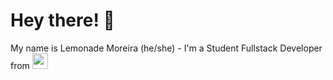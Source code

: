 Hey there! 👋
=================================

 My name is Lemonade Moreira (he/she) - I'm a Student Fullstack Developer from <img src="https://img.icons8.com/color/48/brazil-circular.png" width="25"/>
